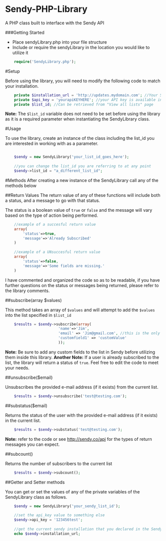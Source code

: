 Sendy-PHP-Library
=================

A PHP class built to interface with the Sendy API


###Getting Started

* Place sendyLibrary.php into your file structure
* Include or require the sendyLibrary in the location you would like to utilize it

```php
	require('SendyLibrary.php');
```

#Setup

Before using the library, you will need to modify the following code to match your installation.

```php
	private $installation_url = 'http://updates.mydomain.com'; //Your Sendy installation
	private $api_key = 'yourapiKEYHERE'; //your API key is available in Settings
	private $list_id; //Can be retrieved from "View all lists" page
```

__Note:__ The `$list_id` variable does not need to be set before using the library as it is a required parameter when instantiating the SendyLibrary class.


#Usage

To use the library, create an instance of the class including the list_id you are interested in working with as a parameter.
```php

	$sendy = new SendyLibrary('your_list_id_goes_here');
	
	//you can change the list_id you are referring to at any point
	$sendy->list_id = "a_different_list_id";
```

#Methods
After creating a new instance of the SendyLibrary call any of the methods below 

##Return Values
The return value of any of these functions will include both a status, and a message to go with that status.

The status is a boolean value of `true` or `false` and the message will vary based on the type of action being performed.

```php
	//example of a succesful return value
	array(
		'status'=>true,
		'message'=>'Already Subscribed'
	)
	
	//example of a UNsuccesful return value
	array(
		'status'=>false,
		'message'=>'Some fields are missing.'
	)
```

I have commented and organized the code so as to be readable, if you have further questions on the status or messages being returned, please refer to the library comments.

##subscribe(array $values)

This method takes an array of `$values` and will attempt to add the `$values` into the list specified in `$list_id`

```php
	$results = $sendy->subscribe(array(
						'name'=>'Jim',
						'email' => 'Jim@gmail.com', //this is the only field required by sendy
						'customfield1' => 'customValue'
						));
```
__Note:__ Be sure to add any custom fields to the list in Sendy before utilizing them inside this library.
__Another Note:__ If a user is already subscribed to the list, the library will return a status of `true`. Feel free to edit the code to meet your needs.

##unsubscribe($email)

Unsubscribes the provided e-mail address (if it exists) from the current list.
```php
	$results = $sendy->unsubscribe('test@testing.com');
```

##substatus($email)

Returns the status of the user with the provided e-mail address (if it exists) in the current list.
```php
	$results = $sendy->substatus('test@testing.com');
```
__Note:__ refer to the code or see http://sendy.co/api for the types of return messages you can expect.

##subcount()

Returns the number of subscribers to the current list
```php
	$results = $sendy->subcount();
```

##Getter and Setter methods

You can get or set the values of any of the private variables of the SendyLibrary class as follows.
```php
	$sendy = new SendyLibrary('your_sendy_list_id');
	
	//set the api_key value to something else
	$sendy->api_key = '123456test';
	
	//get the current sendy installation that you declared in the SendyLibrary.php
	echo $sendy->installation_url;
```

